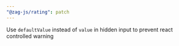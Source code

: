 ```yaml
---
"@zag-js/rating": patch
---
```


Use `defaultValue` instead of `value` in hidden input to prevent react controlled warning
